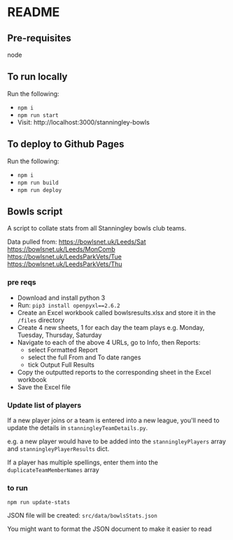 # README

## Pre-requisites
node

## To run locally
Run the following:
* `npm i`
* `npm run start`
* Visit: http://localhost:3000/stanningley-bowls

## To deploy to Github Pages
Run the following:
* `npm i`
* `npm run build`
* `npm run deploy`

<!-- TODO do we want the Excel file in Git? -->
<!-- TODO create cypress scripts to get the data? -->
<!-- TODO update readme (and scripts readme) -->

## Bowls script
A script to collate stats from all Stanningley bowls club teams.

Data pulled from:
https://bowlsnet.uk/Leeds/Sat
https://bowlsnet.uk/Leeds/MonComb
https://bowlsnet.uk/LeedsParkVets/Tue
https://bowlsnet.uk/LeedsParkVets/Thu

### pre reqs
* Download and install python 3
* Run: `pip3 install openpyxl==2.6.2 `
* Create an Excel workbook called bowlsresults.xlsx and store it in the `/files` directory
* Create 4 new sheets, 1 for each day the team plays e.g. Monday, Tuesday, Thursday, Saturday
* Navigate to each of the above 4 URLs, go to Info, then Reports:
  * select Formatted Report
  * select the full From and To date ranges
  * tick Output Full Results
* Copy the outputted reports to the corresponding sheet in the Excel workbook
* Save the Excel file

### Update list of players
If a new player joins or a team is entered into a new league, you'll need to update the details in `stanningleyTeamDetails.py`.

e.g. a new player would have to be added into the `stanningleyPlayers` array and `stanningleyPlayerResults` dict.

If a player has multiple spellings, enter them into the `duplicateTeamMemberNames` array

### to run
`npm run update-stats`

JSON file will be created: `src/data/bowlsStats.json`

You might want to format the JSON document to make it easier to read